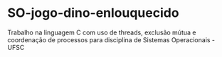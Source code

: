 # SO-jogo-dino-enlouquecido
Trabalho na linguagem C com uso de threads, exclusão mútua e coordenação de processos para disciplina de Sistemas Operacionais - UFSC
